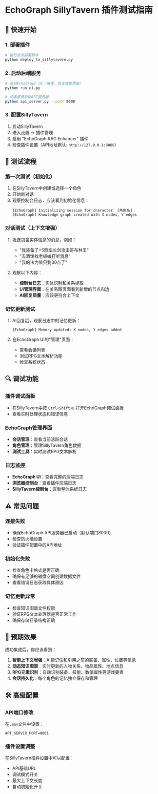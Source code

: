 # EchoGraph SillyTavern 插件测试指南

## 🚀 快速开始

### 1. 部署插件
```bash
# 运行自动部署脚本
python deploy_to_sillytavern.py
```

### 2. 启动后端服务
```bash
# 启动EchoGraph UI（推荐，包含管理界面）
python run_ui.py

# 或者直接启动API服务器
python api_server.py --port 8000
```

### 3. 配置SillyTavern
1. 启动SillyTavern
2. 进入设置 → 插件管理
3. 启用 "EchoGraph RAG Enhancer" 插件
4. 检查插件设置（API地址默认: `http://127.0.0.1:8000`）

## 🧪 测试流程

### 第一次测试（初始化）
1. 在SillyTavern中创建或选择一个角色
2. 开始新对话
3. 观察控制台日志，应该看到初始化信息：
   ```
   [EchoGraph] Initializing session for character: [角色名]
   [EchoGraph] Knowledge graph created with X nodes, Y edges
   ```

### 对话测试（上下文增强）
1. 发送包含实体信息的消息，例如：
   - "我装备了+5烈焰长剑攻击哥布林王"
   - "去酒馆找老板娘打听消息"
   - "我的法力值只剩30点了"

2. 观察以下内容：
   - **控制台日志**：实体识别和关系提取
   - **UI管理界面**：在关系图页面看到新增的节点和边
   - **AI回复质量**：应该更符合上下文

### 记忆更新测试
1. AI回复后，观察日志中的记忆更新：
   ```
   [EchoGraph] Memory updated: X nodes, Y edges added
   ```

2. 在EchoGraph UI的"管理"页面：
   - 查看会话列表
   - 测试RPG文本解析功能
   - 检查系统状态

## 🔍 调试功能

### 插件调试面板
- 在SillyTavern中按 `Ctrl+Shift+D` 打开EchoGraph调试面板
- 查看实时处理状态和错误信息

### EchoGraph管理界面
- **会话管理**：查看当前活跃会话
- **角色管理**：管理SillyTavern角色数据
- **测试工具**：实时测试RPG文本解析

### 日志监控
- **EchoGraph UI**：查看完整的后端日志
- **浏览器控制台**：查看插件前端日志
- **SillyTavern控制台**：查看整体系统日志

## ⚠️ 常见问题

### 连接失败
- 确保EchoGraph API服务器已启动（默认端口8000）
- 检查防火墙设置
- 验证插件配置中的API地址

### 初始化失败
- 检查角色卡格式是否正确
- 确保有足够的磁盘空间创建数据文件
- 查看错误日志获取具体原因

### 记忆更新异常
- 检查知识图谱文件权限
- 验证RPG文本处理器是否正常工作
- 确保存储目录结构正确

## 🎯 预期效果

成功集成后，你应该看到：

1. **智能上下文增强**：AI能记住和引用之前的装备、属性、位置等信息
2. **动态知识图谱**：实时更新的人物关系、物品属性、地点信息
3. **RPG元素识别**：自动识别装备、技能、数值属性等游戏要素
4. **会话持久化**：每个角色的记忆独立保存和管理

## 🛠️ 高级配置

### API端口修改
在`.env`文件中设置：
```
API_SERVER_PORT=8001
```

### 插件设置调整
在SillyTavern插件设置中可以配置：
- API基础URL
- 调试模式开关
- 最大上下文长度
- 自动初始化开关